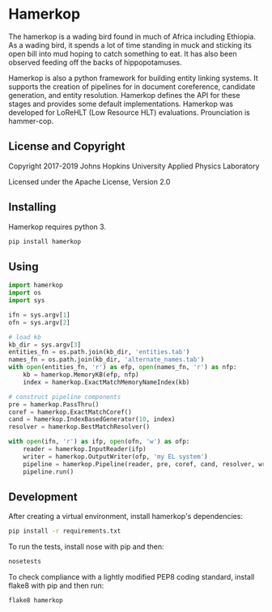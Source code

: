 # Hamerkop

The hamerkop is a wading bird found in much of Africa including Ethiopia.
As a wading bird, it spends a lot of time standing in muck and 
sticking its open bill into mud hoping to catch something to eat.
It has also been observed feeding off the backs of hippopotamuses.

Hamerkop is also a python framework for building entity linking systems.
It supports the creation of pipelines for in document coreference,
candidate generation, and entity resolution.
Hamerkop defines the API for these stages and provides some default
implementations.
Hamerkop was developed for LoReHLT (Low Resource HLT) evaluations.
Prounciation is hammer-cop. 

## License and Copyright

Copyright 2017-2019 Johns Hopkins University Applied Physics Laboratory

Licensed under the Apache License, Version 2.0

## Installing

Hamerkop requires python 3.

```bash
pip install hamerkop
```

## Using

```python
import hamerkop
import os
import sys

ifn = sys.argv[1]
ofn = sys.argv[2]

# load kb
kb_dir = sys.argv[3]
entities_fn = os.path.join(kb_dir, 'entities.tab')
names_fn = os.path.join(kb_dir, 'alternate_names.tab')
with open(entities_fn, 'r') as efp, open(names_fn, 'r') as nfp:
    kb = hamerkop.MemoryKB(efp, nfp)
    index = hamerkop.ExactMatchMemoryNameIndex(kb)

# construct pipeline components
pre = hamerkop.PassThru()
coref = hamerkop.ExactMatchCoref()
cand = hamerkop.IndexBasedGenerator(10, index)
resolver = hamerkop.BestMatchResolver()

with open(ifn, 'r') as ifp, open(ofn, 'w') as ofp:
    reader = hamerkop.InputReader(ifp)
    writer = hamerkop.OutputWriter(ofp, 'my EL system')
    pipeline = hamerkop.Pipeline(reader, pre, coref, cand, resolver, writer)
    pipeline.run()
```

## Development
After creating a virtual environment, install hamerkop's dependencies:

```bash
pip install -r requirements.txt
```

To run the tests, install nose with pip and then:

```bash
nosetests
```

To check compliance with a lightly modified PEP8 coding standard,
install flake8 with pip and then run:

```bash
flake8 hamerkop
```
